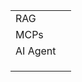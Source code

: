 

|          |     |
| -------- | --- |
| RAG      |     |
| MCPs     |     |
| AI Agent |     |
|          |     |
|          |     |
|          |     |

